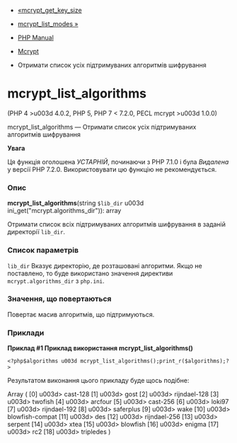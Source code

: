 - [«mcrypt_get_key_size](function.mcrypt-get-key-size.md)
- [mcrypt_list_modes »](function.mcrypt-list-modes.md)

- [PHP Manual](index.md)
- [Mcrypt](ref.mcrypt.md)
- Отримати список усіх підтримуваних алгоритмів шифрування

# mcrypt_list_algorithms

(PHP 4 \>u003d 4.0.2, PHP 5, PHP 7 \< 7.2.0, PECL mcrypt \>u003d 1.0.0)

mcrypt_list_algorithms — Отримати список усіх підтримуваних алгоритмів
шифрування

**Увага**

Ця функція оголошена *УСТАРНІЙ*, починаючи з PHP 7.1.0 і була *Видалена*
у версії PHP 7.2.0. Використовувати цю функцію не рекомендується.

### Опис

**mcrypt_list_algorithms**(string `$lib_dir` u003d
ini_get("mcrypt.algorithms_dir")): array

Отримати список всіх підтримуваних алгоритмів шифрування в заданій
директорії `lib_dir`.

### Список параметрів

`lib_dir`
Вказує директорію, де розташовані алгоритми. Якщо не поставлено,
то буде використано значення директиви `mcrypt.algorithms_dir` з
`php.ini`.

### Значення, що повертаються

Повертає масив алгоритмів, що підтримуються.

### Приклади

**Приклад #1 Приклад використання **mcrypt_list_algorithms()****

` <?php$algorithms u003d mcrypt_list_algorithms();print_r($algorithms);?> `

Результатом виконання цього прикладу буде щось подібне:

Array
(
[0] u003d> cast-128
[1] u003d> gost
[2] u003d> rijndael-128
[3] u003d> twofish
[4] u003d> arcfour
[5] u003d> cast-256
[6] u003d> loki97
[7] u003d> rijndael-192
[8] u003d> saferplus
[9] u003d> wake
[10] u003d> blowfish-compat
[11] u003d> des
[12] u003d> rijndael-256
[13] u003d> serpent
[14] u003d> xtea
[15] u003d> blowfish
[16] u003d> enigma
[17] u003d> rc2
[18] u003d> tripledes
)
